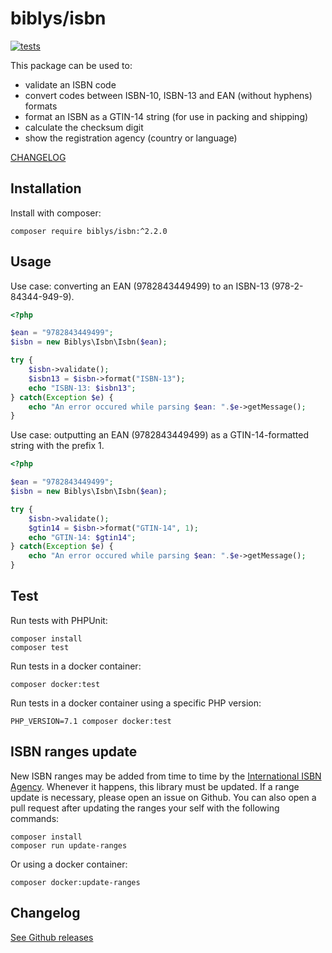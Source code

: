 # biblys/isbn

[![tests](https://github.com/biblys/isbn/actions/workflows/tests.yml/badge.svg)](https://github.com/biblys/isbn/actions/workflows/tests.yml)

This package can be used to:

- validate an ISBN code
- convert codes between ISBN-10, ISBN-13 and EAN (without hyphens) formats
- format an ISBN as a GTIN-14 string (for use in packing and shipping)
- calculate the checksum digit
- show the registration agency (country or language)

[CHANGELOG](https://github.com/biblys/isbn/releases)

## Installation

Install with composer:

```console
composer require biblys/isbn:^2.2.0
```

## Usage

Use case: converting an EAN (9782843449499) to an ISBN-13 (978-2-84344-949-9).

```php
<?php

$ean = "9782843449499";
$isbn = new Biblys\Isbn\Isbn($ean);

try {
    $isbn->validate();
    $isbn13 = $isbn->format("ISBN-13");
    echo "ISBN-13: $isbn13";
} catch(Exception $e) {
    echo "An error occured while parsing $ean: ".$e->getMessage();
}
```

Use case: outputting an EAN (9782843449499) as a GTIN-14-formatted string with the prefix 1.

```php
<?php

$ean = "9782843449499";
$isbn = new Biblys\Isbn\Isbn($ean);

try {
    $isbn->validate();
    $gtin14 = $isbn->format("GTIN-14", 1);
    echo "GTIN-14: $gtin14";
} catch(Exception $e) {
    echo "An error occured while parsing $ean: ".$e->getMessage();
}
```

## Test

Run tests with PHPUnit:

```console
composer install
composer test
```

Run tests in a docker container:

```console
composer docker:test
```

Run tests in a docker container using a specific PHP version:

```console
PHP_VERSION=7.1 composer docker:test
```

## ISBN ranges update

New ISBN ranges may be added from time to time by the
[International ISBN Agency](https://www.isbn-international.org/). Whenever it
happens, this library must be updated. If a range update is necessary, please
open an issue on Github.
You can also open a pull request after updating the ranges your self with the
following commands:

```console
composer install
composer run update-ranges
```

Or using a docker container:

```console
composer docker:update-ranges
```

## Changelog

[See Github releases](https://github.com/biblys/isbn/releases)
